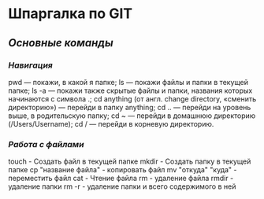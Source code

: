# Шпаргалка по GIT
## *Основные команды*
### _Навигация_
pwd  — покажи, в какой я папке;
ls  — покажи файлы и папки в текущей папке;
ls -a — покажи также скрытые файлы и папки, названия которых начинаются с символа .;
cd anything (от англ. change directory, «сменить директорию») — перейди в папку anything;
cd .. — перейди на уровень выше, в родительскую папку;
cd ~ — перейди в домашнюю директорию (/Users/Username);
cd / — перейди в корневую директорию.
### _Работа с файлами_
touch - Создать файл в текущей папке
mkdir - Создать папку в текущей папке
cp "название файла" - копировать файл 
mv "откуда" "куда" - переместить файл
cat - Чтение файла
rm - удаление файла
rmdir - удаление папки
rm -r - удаление папки и всего содержимого в ней
